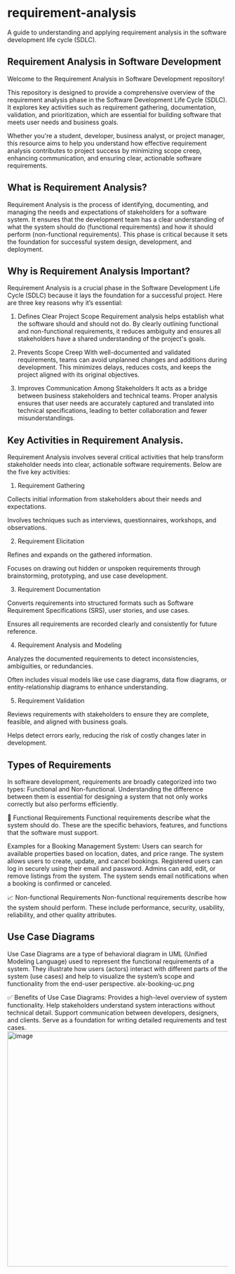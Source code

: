 # requirement-analysis
A guide to understanding and applying requirement analysis in the software development life cycle (SDLC).
## Requirement Analysis in Software Development

Welcome to the Requirement Analysis in Software Development repository!

This repository is designed to provide a comprehensive overview of the requirement analysis phase in the Software Development Life Cycle (SDLC). It explores key activities such as requirement gathering, documentation, validation, and prioritization, which are essential for building software that meets user needs and business goals.

Whether you're a student, developer, business analyst, or project manager, this resource aims to help you understand how effective requirement analysis contributes to project success by minimizing scope creep, enhancing communication, and ensuring clear, actionable software requirements.

## What is Requirement Analysis?

Requirement Analysis is the process of identifying, documenting, and managing the needs and expectations of stakeholders for a software system. 
It ensures that the development team has a clear understanding of what the system should do (functional requirements) and how it should perform (non-functional requirements). 
This phase is critical because it sets the foundation for successful system design, development, and deployment.

## Why is Requirement Analysis Important?
Requirement Analysis is a crucial phase in the Software Development Life Cycle (SDLC) because it lays the foundation for a successful project. Here are three key reasons why it’s essential:

1. Defines Clear Project Scope
Requirement analysis helps establish what the software should and should not do. By clearly outlining functional and non-functional requirements, it reduces ambiguity and ensures all stakeholders have a shared understanding of the project's goals.

2. Prevents Scope Creep
With well-documented and validated requirements, teams can avoid unplanned changes and additions during development. This minimizes delays, reduces costs, and keeps the project aligned with its original objectives.

3. Improves Communication Among Stakeholders
It acts as a bridge between business stakeholders and technical teams. Proper analysis ensures that user needs are accurately captured and translated into technical specifications, leading to better collaboration and fewer misunderstandings.


## Key Activities in Requirement Analysis.
Requirement Analysis involves several critical activities that help transform stakeholder needs into clear, actionable software requirements. Below are the five key activities:

1. Requirement Gathering

Collects initial information from stakeholders about their needs and expectations.

Involves techniques such as interviews, questionnaires, workshops, and observations.

2. Requirement Elicitation

Refines and expands on the gathered information.

Focuses on drawing out hidden or unspoken requirements through brainstorming, prototyping, and use case development.

3. Requirement Documentation

Converts requirements into structured formats such as Software Requirement Specifications (SRS), user stories, and use cases.

Ensures all requirements are recorded clearly and consistently for future reference.

4. Requirement Analysis and Modeling

Analyzes the documented requirements to detect inconsistencies, ambiguities, or redundancies.

Often includes visual models like use case diagrams, data flow diagrams, or entity-relationship diagrams to enhance understanding.

5. Requirement Validation

Reviews requirements with stakeholders to ensure they are complete, feasible, and aligned with business goals.

Helps detect errors early, reducing the risk of costly changes later in development.


## Types of Requirements
In software development, requirements are broadly categorized into two types: Functional and Non-functional. Understanding the difference between them is essential for designing a system that not only works correctly but also performs efficiently.

🔧 Functional Requirements
Functional requirements describe what the system should do. These are the specific behaviors, features, and functions that the software must support.

Examples for a Booking Management System:
Users can search for available properties based on location, dates, and price range.
The system allows users to create, update, and cancel bookings.
Registered users can log in securely using their email and password.
Admins can add, edit, or remove listings from the system.
The system sends email notifications when a booking is confirmed or canceled.

📈 Non-functional Requirements
Non-functional requirements describe how the system should perform. These include performance, security, usability, reliability, and other quality attributes.

## Use Case Diagrams
Use Case Diagrams are a type of behavioral diagram in UML (Unified Modeling Language) used to represent the functional requirements of a system. They illustrate how users (actors) interact with different parts of the system (use cases) and help to visualize the system’s scope and functionality from the end-user perspective.
alx-booking-uc.png

✅ Benefits of Use Case Diagrams:
Provides a high-level overview of system functionality.
Help stakeholders understand system interactions without technical detail.
Support communication between developers, designers, and clients.
Serve as a foundation for writing detailed requirements and test cases.
<img width="676" height="537" alt="image" src="https://github.com/user-attachments/assets/392a1621-a934-4dfe-8a7e-f6e4ce2c629c" />

